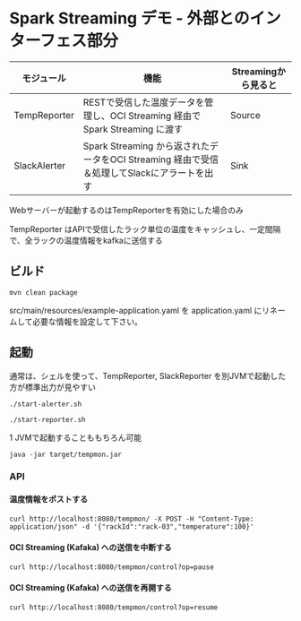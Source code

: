 # Spark Streaming デモ - 外部とのインターフェス部分

| モジュール | 機能 | Streamingから見ると |
|-----------|------|--------------------|
| TempReporter  | RESTで受信した温度データを管理し、OCI Streaming 経由で Spark Streaming に渡す        | Source |
| SlackAlerter | Spark Streaming から返されたデータをOCI Streaming 経由で受信＆処理してSlackにアラートを出す | Sink |

Webサーバーが起動するのはTempReporterを有効にした場合のみ  

TempReporter はAPIで受信したラック単位の温度をキャッシュし、一定間隔で、全ラックの温度情報をkafkaに送信する

## ビルド
```
mvn clean package
```

src/main/resources/example-application.yaml を application.yaml にリネームして必要な情報を設定して下さい。

## 起動

通常は、シェルを使って、TempReporter, SlackReporter を別JVMで起動した方が標準出力が見やすい

```
./start-alerter.sh
```

```
./start-reporter.sh
```

1 JVMで起動することももちろん可能
```
java -jar target/tempmon.jar
```

### API

#### 温度情報をポストする

```
curl http://localhost:8080/tempmon/ -X POST -H "Content-Type: application/json" -d '{"rackId":"rack-03","temperature":100}'
```

#### OCI Streaming (Kafaka) への送信を中断する

```
curl http://localhost:8080/tempmon/control?op=pause
```

#### OCI Streaming (Kafaka) への送信を再開する


```
curl http://localhost:8080/tempmon/control?op=resume
```

